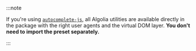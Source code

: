 :::note

If you're using [`autocomplete-js`](autocomplete-js), all Algolia utilities are available directly in the package with the right user agents and the virtual DOM layer. **You don't need to import the preset separately.**

:::
